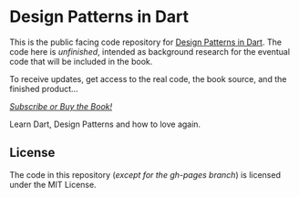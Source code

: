 Design Patterns in Dart
=======================

This is the public facing code repository for [Design Patterns in Dart](http://designpatternsindart.com). The code here is _unfinished_, intended as background research for the eventual code that will be included in the book.

To receive updates, get access to the real code, the book source, and the finished product…

*[Subscribe or Buy the Book!](http://designpatternsindart.com)*

Learn Dart, Design Patterns and how to love again.

License
-------

The code in this repository (_except for the gh-pages branch_) is licensed under the MIT License.
